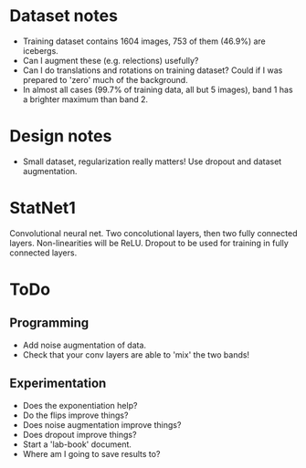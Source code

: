 # Dataset notes

 * Training dataset contains 1604 images, 753 of them (46.9%) are icebergs.
 * Can I augment these (e.g. relections) usefully?
 * Can I do translations and rotations on training dataset? Could if I was prepared to 'zero' much of the background.
 * In almost all cases (99.7% of training data, all but 5 images), band 1 has a brighter maximum than band 2.
 
# Design notes

* Small dataset, regularization really matters! Use dropout and dataset augmentation.

# StatNet1

Convolutional neural net.
Two concolutional layers, then two fully connected layers.
Non-linearities will be ReLU.
Dropout to be used for training in fully connected layers.

# ToDo

## Programming

* Add noise augmentation of data.
* Check that your conv layers are able to 'mix' the two bands!

## Experimentation

* Does the exponentiation help?
* Do the flips improve things?
* Does noise augmentation improve things?
* Does dropout improve things?
* Start a 'lab-book' document.
* Where am I going to save results to?
